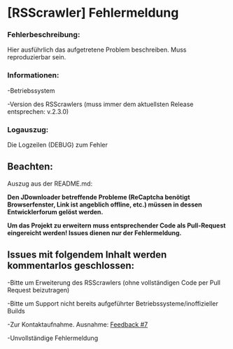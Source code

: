 # [RSScrawler] Fehlermeldung

### Fehlerbeschreibung:

Hier ausführlich das aufgetretene Problem beschreiben. Muss reproduzierbar sein.

### Informationen:

-Betriebssystem

-Version des RSScrawlers (muss immer dem aktuellsten Release entsprechen: v.2.3.0)

### Logauszug:

Die Logzeilen (DEBUG) zum Fehler

## Beachten:

Auszug aus der README.md:

**Den JDownloader betreffende Probleme (ReCaptcha benötigt Browserfenster, Link ist angeblich offline, etc.) müssen in dessen Entwicklerforum gelöst werden.**

**Um das Projekt zu erweitern muss entsprechender Code als Pull-Request eingereicht werden! Issues dienen nur der Fehlermeldung.**

## Issues mit folgendem Inhalt werden kommentarlos geschlossen:

-Bitte um Erweiterung des RSScrawlers (ohne vollständigen Code per Pull Request beizutragen)

-Bitte um Support nicht bereits aufgeführter Betriebssysteme/inoffizieller Builds

-Zur Kontaktaufnahme. Ausnahme: [Feedback #7](https://github.com/rix1337/RSScrawler/issues/7)

-Unvollständige Fehlermeldung
